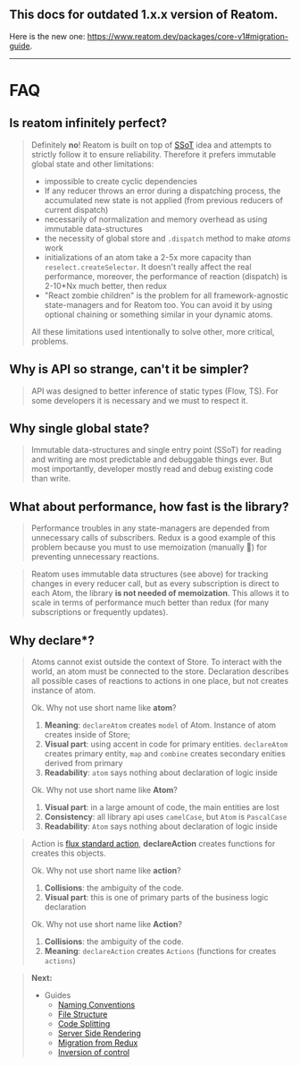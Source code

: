 ## **This docs for outdated 1.x.x version of Reatom.**

Here is the new one: https://www.reatom.dev/packages/core-v1#migration-guide.

---

# FAQ

## Is reatom infinitely perfect?

> Definitely **no**! Reatom is built on top of [SSoT](https://en.wikipedia.org/wiki/Single_source_of_truth) idea and attempts to strictly follow it to ensure reliability. Therefore it prefers immutable global state and other limitations:
>
> - impossible to create cyclic dependencies
> - If any reducer throws an error during a dispatching process, the accumulated new state is not applied (from previous reducers of current dispatch)
> - necessarily of normalization and memory overhead as using immutable data-structures
> - the necessity of global store and `.dispatch` method to make _atoms_ work
> - initializations of an atom take a 2-5x more capacity than `reselect.createSelector`. It doesn't really affect the real performance, moreover, the performance of reaction (dispatch) is 2-10\*Nx much better, then redux
> - "React zombie children" is the problem for all framework-agnostic state-managers and for Reatom too. You can avoid it by using optional chaining or something similar in your dynamic atoms.
>
> All these limitations used intentionally to solve other, more critical, problems.

## Why is API so strange, can't it be simpler?

> API was designed to better inference of static types (Flow, TS). For some developers it is necessary and we must to respect it.

## Why single global state?

> Immutable data-structures and single entry point (SSoT) for reading and writing are most predictable and debuggable things ever. But most importantly, developer mostly read and debug existing code than write.

## What about performance, how fast is the library?

> Performance troubles in any state-managers are depended from unnecessary calls of subscribers. Redux is a good example of this problem because you must to use memoization (manually 🤦‍) for preventing unnecessary reactions.

> Reatom uses immutable data structures (see above) for tracking changes in every reducer call, but as every subscription is direct to each Atom, the library **is not needed of memoization**. This allows it to scale in terms of performance much better than redux (for many subscriptions or frequently updates).

## Why declare\*?

> Atoms cannot exist outside the context of Store. To interact with the world, an atom must be connected to the store. Declaration describes all possible cases of reactions to actions in one place, but not creates instance of atom.
>
> Ok. Why not use short name like **atom**?
>
> 1. **Meaning**: `declareAtom` creates `model` of Atom. Instance of atom creates inside of Store;
> 2. **Visual part**: using accent in code for primary entities. `declareAtom` creates primary entity, `map` and `combine` creates secondary enities derived from primary
> 3. **Readability**: `atom` says nothing about declaration of logic inside
>
> Ok. Why not use short name like **Atom**?
>
> 1. **Visual part**: in a large amount of code, the main entities are lost
> 2. **Consistency**: all library api uses `camelCase`, but `Atom` is `PascalCase`
> 3. **Readability**: `Atom` says nothing about declaration of logic inside

> Action is [flux standard action](https://github.com/redux-utilities/), **declareAction** creates functions for creates this objects.
>
> Ok. Why not use short name like **action**?
>
> 1. **Collisions**: the ambiguity of the code.
> 2. **Visual part**: this is one of primary parts of the business logic declaration
>
> Ok. Why not use short name like **Action**?
>
> 1. **Collisions**: the ambiguity of the code.
> 2. **Meaning**: `declareAction` creates `Actions` (functions for creates `actions`)

<!--
## **Why packages is in the scope?**
> `npm ERR! 403 Forbidden - PUT https://registry.npmjs.org/reatom - Package name too similar to existing packages; try renaming your package to '@artalar/reatom' and publishing with 'npm publish --access=public' instead` https://www.npmjs.com/package/awful-name-thanks-npm#wtf-is-wrong-with-the-package-name
-->

<!--
## TODO

- API for `.doNotTrack()` version of atom to receive (in reducer) it state, but not subscribe to it
- API for effects
- API for catch throw
- friendly API to work with collections (based on lenses?)
- `match`-like API for describe side-effects like transitions -->

> **Next:**
>
> - Guides
>   - <a href="https://reatom.js.org/#/guides/naming-conventions.md">Naming Conventions</a>
>   - <a href="https://reatom.js.org/#/guides/file-structure.md">File Structure</a>
>   - <a href="https://reatom.js.org/#/guides/code-splitting.md">Code Splitting</a>
>   - <a href="https://reatom.js.org/#/guides/server-side-rendering.md">Server Side Rendering</a>
>   - <a href="https://reatom.js.org/#/guides/migration-from-redux.md">Migration from Redux</a>
>   - <a href="https://reatom.js.org/#/guides/IoC.md">Inversion of control</a>
